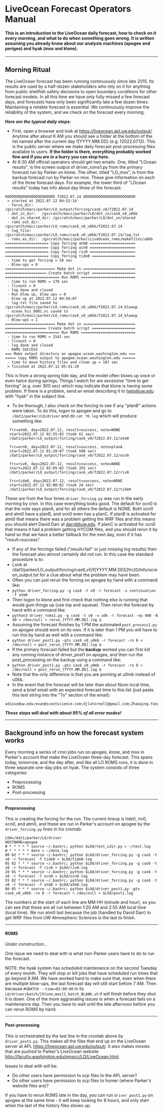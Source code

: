 # LiveOcean Forecast Operators Manual

#### This is an introduction to the LiveOcean daily forecast, how to check on it every morning, and what to do when something goes wrong. It is written assuming you already know about our analysis machines (apogee and perigee) and hyak (mox and klone).

---

## Morning Ritual

The LiveOcean forecast has been running continuously since late 2015. Its results are used by a half-dozen stakeholders who rely on it for anything from public shellfish safety decisions to open boundary conditions for other forecast models. In all this time we have only fully missed a few forecast days, and forecasts have only been significantly late a few dozen times. Maintaining a reliable forecast is essential. We continuously improve the reliability of the system, and we check on the forecast every morning.

_**Here are the typical daily steps:**_

- First, open a browser and look at https://liveocean.apl.uw.edu/output/. Anytime after about 6 AM you should see a folder at the bottom of the list named after the current day f[YYYY.MM.DD] (e.g. f2022.07.12). This is the public server where we make daily forecast post-processing files available to users. **If the folder is there, everything probably worked fine and if you are in a hurry you can stop here.**
- At 6:30 AM official operators should get two emails. One, titled "LOcean results", is the screen output of driver_roms1.py from the primary forecast run by Parker on klone. The other, titled "LO_mox", is from the backup forecast run by Parker on mox. These give information on each of the three forecast days. For example, the lower third of "LOcean results" today has info about day three of the forecast:
```
OOOOOOOOOOOOOOOOOOOOOOO f2022.07.14 OOOOOOOOOOOOOOOOOOOOOOOO
 > started at 2022.07.12 04:52:14
 - force_dir:    /gscratch/macc/parker/LO_output/forcing/cas6_v0/f2022.07.14
 - dot_in_dir:   /gscratch/macc/parker/LO/dot_in/cas6_v0_u0kb
 - dot_in_shared_dir: /gscratch/macc/parker/LO/dot_in/shared
 - roms_out_dir: /gscratch/macc/parker/LO_roms/cas6_v0_u0kb/f2022.07.14
 - log_file:     /gscratch/macc/parker/LO_roms/cas6_v0_u0kb/f2022.07.14/log.txt
 - roms_ex_dir:  /gscratch/macc/parker/LiveOcean_roms/makefiles/u0kb
==================== Copy forcing atm0 =====================
==================== Copy forcing ocn0 =====================
==================== Copy forcing riv0 =====================
==================== Copy forcing tide0 ====================
 - time to get forcing = 58 sec
 - Blow-ups = 0
======================= Make dot in ========================
=================== Create batch script ====================
========================= Run ROMS =========================
 - time to run ROMS = 170 sec
 - llcount = 0
 - log done and closed
 - Run blew up, blow ups = 0
 - blew up at 2022.07.12 04:56:07
 - log.txt file saved to /gscratch/macc/parker/LO_roms/cas6_v0_u0kb/f2022.07.14_blowup
 - ocean_his_0001.nc saved to /gscratch/macc/parker/LO_roms/cas6_v0_u0kb/f2022.07.14_blowup
 - Blow-ups = 1
======================= Make dot in ========================
=================== Create batch script ====================
========================= Run ROMS =========================
 - time to run ROMS = 2541 sec
 - llcount = 0
 - log done and closed
 - ROMS SUCCESS
=== Make output directory on apogee.ocean.washington.edu ===
===== Copy ROMS output to apogee.ocean.washington.edu ======
 - time to move history files and clean up = 187 sec
 > finished at 2022.07.12 05:41:39
```
This is from a strong spring tide day, and the model often blows up once or even twice during springs. Things I watch for are excessive "time to get forcing" (e.g. over 300 sec) which may indicate that klone is having some problem. If there is a problem, send an email describing it to help@uw.edu with "hyak" in the subject line.
- To be thorough, I also check on the forcing to see if any "planB" actions were taken. To do this, logon to apogee and go to `/dat1/parker/LO/driver` and do `cat *0.log` which will produce something like:
```
  frc=atm0, day=2022.07.12, result=success, note=NONE
  start=2022.07.12 02:55:02 (took 61 sec)
  /dat1/parker/LO_output/forcing/cas6_v0/f2022.07.12/atm0

  frc=ocn0, day=2022.07.12, result=success, note=planA
  start=2022.07.12 01:20:07 (took 590 sec)
  /dat1/parker/LO_output/forcing/cas6_v0/f2022.07.12/ocn0

  frc=riv0, day=2022.07.12, result=success, note=NONE
  start=2022.07.12 02:05:02 (took 355 sec)
  /dat1/parker/LO_output/forcing/cas6_v0/f2022.07.12/riv0

  frc=tide0, day=2022.07.12, result=success, note=NONE
  start=2022.07.12 02:00:02 (took 24 sec)
  /dat1/parker/LO_output/forcing/cas6_v0/f2022.07.12/tide0
```
These are from the four times `driver_forcing.py` was run in the early morning by cron. In this case everything looks good. The default for ocn0 is that the note says planA, and for all others the default is NONE. Both ocn0 and atm0 have a planB, and ocn0 even has a planC. If planB is activated for atm0 that means there was a problem getting the WRF files and this means you should alert David Darr at darrd@uw.edu. If planC is activated for ocn0 that means it had a problem getting HYCOM files, and you should rerun it by hand so that we have a better fallback for the next day, even if it has "result=success".
- If any of the forcings failed ("result=fail" or just missing log results) then the forecast also almost certainly did not run. In this case the standard procedure is to:
 - Look at /dat1/parker/LO_output/forcing/cas6_v0/f[YYYY.MM.DD]/[frc]0/Info/screen_output.txt for a clue about what the problem may have been.
 - Often you can just rerun the forcing on apogee by hand with a command like:
 - `python driver_forcing.py -g cas6 -t v0 -r forecast -s continuation -f atm0`
 - Then logon to klone and first check that nothing else is running that would gum things up (use top and squeue). Then rerun the forecast by hand with a command like:
 - `python3 driver_roms1.py -g cas6 -t v0 -x u0k -r forecast -np 400 -N 40 < /dev/null > rerun_[YYYY.MM.DD].log &`
 - Assuming the forecast finishes by 1 PM the automated `post_process1.py` on apogee should work on its own. If it is later than 1 PM you will have to run this by hand as well with a command like:
 - `python driver_post1.py -gtx cas6_v0_u0kb -r forecast -ro 0 < /dev/null > post_rerun_[YYYY.MM.DD].log &`
 - If the primary forecast failed but the **backup** worked you can first kill any running instance of driver_post1 on apogee, and then run the post_processing on the backup using a command like:
 - `python driver_post1.py -gtx cas6_v0_u0mb -r forecast -ro 0 < /dev/null > post_rerun_[YYYY.MM.DD].log &`
 - Note that the only difference is that you are pointing at u0mb instead of u0kb.
 - In the event that the forecast will be later than about Noon local time, send a brief email with an expected forecast time to this list (just paste this text string into the "To" section of the email):
 ```
 adioso@uw.edu;evan@scootscience.com;djlatornell@gmail.com;Zhaoqing.Yang@pnnl.gov;harcourt@uw.edu;cseaton@critfc.org;ryan.mccabe@noaa.gov;harpers@uw.edu;p.maccready@gmail.com
 ```

_**These steps will deal with about 95% of all error modes!**_

---

## Background info on how the forecast system works

Every morning a series of cron jobs run on apogee, klone, and mox in Parker's account that make the LiveOcean three-day forecast.  This spans today, tomorrow, and the day after, and like all LO ROMS runs, it is done in three separate one-day jobs on hyak. The system consists of three categories:
- Preprocessing
- ROMS
- Post-processing

---

#### Preprocessing

This is creating the forcing for the run.  The current lineup is tide0, riv0, ocn0, and atm0, and these are run in Parker's account on apogee by the `driver_forcing.py` lines in his crontab:

```
LOd=/dat1/parker/LO/driver
HOSTNAME=apogee
# * * * * * source ~/.bashrc; python $LOd/test_Ldir.py > ~/test.log
# * * * * * date > ~/date.log
00 02 * * * source ~/.bashrc; python $LOd/driver_forcing.py -g cas6 -t v0 -r forecast -f tide0 > $LOd/tide0.log
05 02 * * * source ~/.bashrc; python $LOd/driver_forcing.py -g cas6 -t v0 -r forecast -f riv0 > $LOd/riv0.log
20 01 * * * source ~/.bashrc; python $LOd/driver_forcing.py -g cas6 -t v0 -r forecast -f ocn0 > $LOd/ocn0.log
55 02 * * * source ~/.bashrc; python $LOd/driver_forcing.py -g cas6 -t v0 -r forecast -f atm0 > $LOd/atm0.log
00 05 * * * source ~/.bashrc; python $LOd/driver_post1.py -gtx cas6_v0_u0kb -ro 0 -r forecast < /dev/null > $LOd/post1.log
```

The numbers at the start of each line are MM HH (minute and hour), so you can see that these are all run between 1:20 AM and 2:55 AM local time (local time). We run atm0 last because the job (handled by David Darr) to get WRF files from UW Atmospheric Sciences is the last to finish.

---

#### ROMS

_Under construction..._

One issue we need to deal with is what non-Parker users have to do to run the forecast.

NOTE: the hyak system has scheduled maintenance on the second Tuesday of every month. They will stop or kill jobs that have scheduled run times that go beyond 9 AM. We have worked hard to make sure that, even when there are multiple blow-ups, the last forecast day will still start before 7 AM. Then because `#SBATCH --time=02:00:00` in its `LO/driver/batch/[klone,mox]1_batch_BLANK.sh` it will finish before they shut it is down. One of the more aggravating issues is when a forecast fails on a maintenance day. Then you have to wait until the late afternoon before you can rerun ROMS by hand.

---

#### Post-processing

This is orchestrated by the last line in the crontab above by `driver_post1.py`. This makes all the files that end up on the LiveOcean server at APL https://liveocean.apl.uw.edu/output/. It also makes movies that are pushed to Parker's LiveOcean website http://faculty.washington.edu/pmacc/LO/LiveOcean.html.

Issues to deal with will be:
- Do other users have permission to scp files to the APL server?
- Do other users have permission to scp files to homer (where Parker's website files are)?

If you have to rerun ROMS late in the day, you can run `driver_post1.py` on apogee at the same time - it will keep looking for 8 hours, and only start when the last of the history files shows up.
